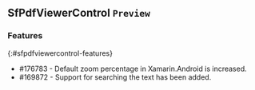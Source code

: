## SfPdfViewerControl `Preview`

### Features
{:#sfpdfviewercontrol-features} 

* \#176783 - Default zoom percentage in Xamarin.Android is increased.
* \#169872 - Support for searching the text has been added.
